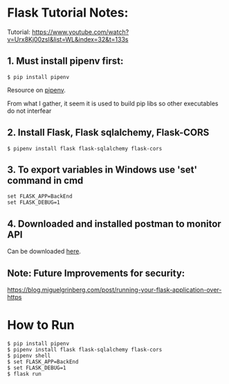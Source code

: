 # Flask Tutorial Notes:
Tutorial: https://www.youtube.com/watch?v=Urx8Kj00zsI&list=WL&index=32&t=133s

## 1. Must install pipenv first:
 ```
$ pip install pipenv
```
Resource on [pipenv](https://realpython.com/pipenv-guide/).

From what I gather, it seem it is used to build pip libs so other executables do not interfear

## 2. Install Flask, Flask sqlalchemy, Flask-CORS
```
$ pipenv install flask flask-sqlalchemy flask-cors
```

## 3. To export variables in Windows use 'set' command in cmd
```
set FLASK_APP=BackEnd
set FLASK_DEBUG=1
```

## 4. Downloaded and installed postman to monitor API
Can be downloaded [here](https://www.postman.com/downloads/).


## Note: Future Improvements for security:
https://blog.miguelgrinberg.com/post/running-your-flask-application-over-https



# How to Run
```
$ pip install pipenv
$ pipenv install flask flask-sqlalchemy flask-cors
$ pipenv shell
$ set FLASK_APP=BackEnd
$ set FLASK_DEBUG=1
$ flask run
```